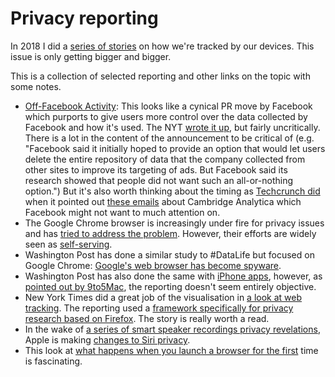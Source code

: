 # Privacy reporting

In 2018 I did a [series of stories](https://elvery.net/drzax/datalife) on how we're tracked by our devices. This issue is only getting bigger and bigger. 

This is a collection of selected reporting and other links on the topic with some notes.

* [Off-Facebook Activity](https://www.facebook.com/off-facebook-activity): This looks like a cynical PR move by Facebook which purports to give users more control over the data collected by Facebook and how it's used. The NYT [wrote it up](https://www.nytimes.com/2019/08/20/technology/facebook-tool-privacy-apps-websites.html), but fairly uncritically. There is a lot in the content of the announcement to be critical of \(e.g. "Facebook said it initially hoped to provide an option that would let users delete the entire repository of data that the company collected from other sites to improve its targeting of ads. But Facebook said its research showed that people did not want such an all-or-nothing option."\) But it's also worth thinking about the timing as [Techcrunch did](https://techcrunch.com/2019/08/23/facebook-really-doesnt-want-you-to-read-these-emails/) when it pointed out [these emails](https://fbnewsroomus.files.wordpress.com/2019/08/exhibit-1-document.pdf) about Cambridge Analytica which Facebook might not want to much attention on.
* The Google Chrome browser is increasingly under fire for privacy issues and has [tried to address the problem](https://www.blog.google/products/chrome/building-a-more-private-web/). However, their efforts are widely seen as [self-serving](https://www.eff.org/deeplinks/2019/08/dont-play-googles-privacy-sandbox-1).
* Washington Post has done a similar study to \#DataLife but focused on Google Chrome: [Google's web browser has become spyware](https://www.washingtonpost.com/technology/2019/06/21/google-chrome-has-become-surveillance-software-its-time-switch/).
* Washington Post has also done the same with [iPhone apps](https://www.washingtonpost.com/technology/2019/05/28/its-middle-night-do-you-know-who-your-iphone-is-talking/), however, as [pointed out by 9to5Mac](https://9to5mac.com/2019/05/28/app-trackers/), the reporting doesn't seem entirely objective.
* New York Times did a great job of the visualisation in [a look at web tracking](https://www.nytimes.com/interactive/2019/08/23/opinion/data-internet-privacy-tracking.html). The reporting used a [framework specifically for privacy research based on Firefox](https://github.com/mozilla/OpenWPM). The story is really worth a read.
* In the wake of [a series of smart speaker recordings privacy revelations](https://www.nytimes.com/2019/08/21/technology/personaltech/alexa-siri-google-assistant-listen.html), Apple is making [changes to Siri privacy](https://www.apple.com/newsroom/2019/08/improving-siris-privacy-protections/).
* This look at [what happens when you launch a browser for the first](https://twitter.com/jonathansampson/status/1166005813548396549) time is fascinating.



